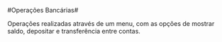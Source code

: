 #Operações Bancárias#

Operações realizadas através de um menu, com as opções de mostrar saldo, depositar e transferência entre contas.
